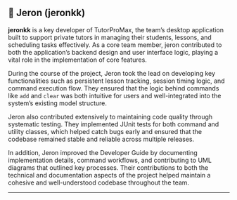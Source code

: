 ## 👤 Jeron (jeronkk)

**jeronkk** is a key developer of TutorProMax, the team’s desktop application built to support private tutors in managing their students, lessons, and scheduling tasks effectively. As a core team member, jeron contributed to both the application’s backend design and user interface logic, playing a vital role in the implementation of core features.

During the course of the project, Jeron took the lead on developing key functionalities such as persistent lesson tracking, session timing logic, and command execution flow. They ensured that the logic behind commands like `add` and `clear` was both intuitive for users and well-integrated into the system’s existing model structure.

Jeron also contributed extensively to maintaining code quality through systematic testing. They implemented JUnit tests for both command and utility classes, which helped catch bugs early and ensured that the codebase remained stable and reliable across multiple releases.

In addition, Jeron improved the Developer Guide by documenting implementation details, command workflows, and contributing to UML diagrams that outlined key processes. Their contributions to both the technical and documentation aspects of the project helped maintain a cohesive and well-understood codebase throughout the team.

---